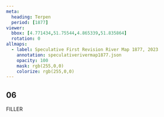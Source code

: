 ```yaml
---
meta:
  heading: Terpen
  period: [1877]
viewer:
  bbox: [4.771434,51.75544,4.865339,51.835864]
  rotation: 0
allmaps:
  - label: Speculative First Revision River Map 1877, 2023
    annotation: speculativerivermap1877.json
    opacity: 100
    mask: rgb(255,0,0)
    colorize: rgb(255,0,0)
---
```


## 06

FILLER

